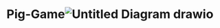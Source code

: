 # Pig-Game![Untitled Diagram drawio](https://user-images.githubusercontent.com/110540329/183645522-6ce7213c-6bf3-49a2-8475-df31e1efe2c6.png)
